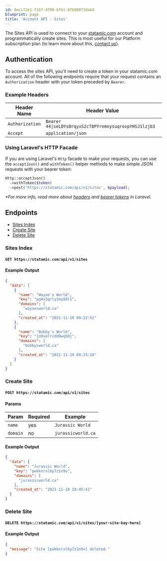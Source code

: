 ```yaml
---
id: 8ecc72e1-f1b7-4708-bf61-8fb98073da64
blueprint: page
title: 'Account API - Sites'
---
```

The Sites API is used to connect to your [statamic.com](https://statamic.com) account and programmatically create sites. This is most useful for our Platform subscription plan (to learn more about this, [contact us](https://statamic.com/support)).

## Authentication

To access the sites API, you'll need to create a token in your statamic.com account. All of the following endpoints require that your request contains an `Authorization` header with your token preceded by `Bearer`.

### Example Headers

| Header Name | Header Value |
| --- | --- |
| `Authorization` | `Bearer 44\|seLDYsDrqyxS2cT8PYremnysuqrovpYHSJ1lzjb3` |
| `Accept` | `application/json` |

### Using Laravel's HTTP Facade

If you are using Laravel's `Http` facade to make your requests, you can use the `acceptJson()` and `withToken()` helper methods to make simple JSON requests with your bearer token:

```php
Http::acceptJson()
  ->withToken($token)
  ->post('https://statamic.com/api/v1/sites', $payload);
```

_*For more info, read more about [headers](https://laravel.com/docs/11.x/http-client#headers) and [bearer tokens](https://laravel.com/docs/11.x/http-client#bearer-tokens) in Laravel._

## Endpoints

- [Sites Index](#sites-index)
- [Create Site](#create-site)
- [Delete Site](#delete-site)

### Sites Index

#### `GET https://statamic.com/api/v1/sites`

#### Example Output

```json
{
  "data": [
    {
      "name": "Wayne's World",
      "key": "pg4x2qrly2my8dl1",
      "domains": [
        "waynesworld.ca"
      ],
      "created_at": "2021-11-19 09:32:52"
    },
    {
      "name": "Bobby's World",
      "key": "1o0xe7rzdd9wq58j",
      "domains": [
        "bobbysworld.ca"
      ],
      "created_at": "2021-11-19 09:33:10"
    }
  ]
}
```

### Create Site

#### `POST https://statamic.com/api/v1/sites`

#### Params

| Param | Required | Example |
| --- | --- | --- |
| `name` | yes | `Jurassic World` |
| `domain` | no | `jurassicworld.ca` |

#### Example Output

```json
{
  "data": {
    "name": "Jurassic World",
    "key": "pwkknrxl6y7z1n9v",
    "domains": [
      "jurassicworld.ca"
    ],
    "created_at": "2021-11-18 19:45:41"
  }
}
```

### Delete Site

#### `DELETE https://statamic.com/api/v1/sites/[your-site-key-here]`

#### Example Output

```json
{
  "message": "Site [pwkknrxl6y7z1n9v] deleted."
}
```

